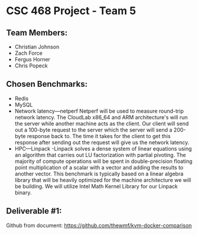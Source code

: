 # CSC 468 Project - Team 5

## Team Members:
- Christian Johnson
- Zach Force
- Fergus Horner 
- Chris Popeck 

## Chosen Benchmarks:
- Redis
- MySQL
- Network latency—netperf
  Netperf will be used to measure round-trip network latency.  The CloudLab x86_64 and ARM architecture's will run the server while another machine acts as the client.  Our client will send out a 100-byte request to the server which the server will send a 200-byte response back to. The time it takes for the client to get this response after sending out the request will give us the network latency.
- HPC—Linpack
  -Linpack solves a dense system of linear equations using an algorithm that carries out LU factorization with partial pivoting. The majority of compute operations will be spent in double-precision floating point multiplication of a scalar with a vector and adding the results to another vector. This benchmark is typically based on a linear algebra library that will be heavily optimized for the machine architecture we will be building. We will utilize Intel Math Kernel Library for our Linpack binary.

## Deliverable #1:

Github from document:
https://github.com/thewmf/kvm-docker-comparison
